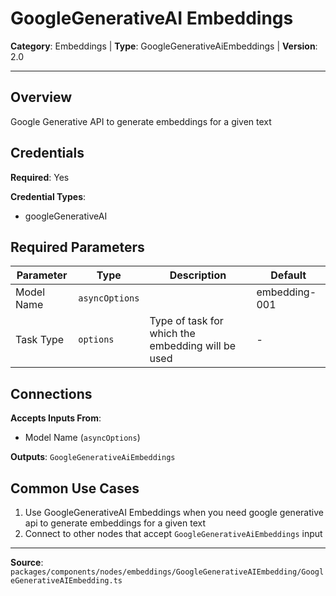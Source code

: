 # GoogleGenerativeAI Embeddings

**Category**: Embeddings | **Type**: GoogleGenerativeAiEmbeddings | **Version**: 2.0

---

## Overview

Google Generative API to generate embeddings for a given text

## Credentials

**Required**: Yes

**Credential Types**:
- googleGenerativeAI

## Required Parameters

| Parameter | Type | Description | Default |
|-----------|------|-------------|---------|
| Model Name | `asyncOptions` |  | embedding-001 |
| Task Type | `options` | Type of task for which the embedding will be used | - |

## Connections

**Accepts Inputs From**:
- Model Name (`asyncOptions`)

**Outputs**: `GoogleGenerativeAiEmbeddings`

## Common Use Cases

1. Use GoogleGenerativeAI Embeddings when you need google generative api to generate embeddings for a given text
2. Connect to other nodes that accept `GoogleGenerativeAiEmbeddings` input

---

**Source**: `packages/components/nodes/embeddings/GoogleGenerativeAIEmbedding/GoogleGenerativeAIEmbedding.ts`
